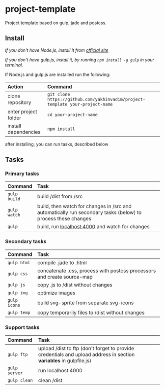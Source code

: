 # project-template
Project template based on gulp, jade and postcss.
## Install
*If you don't have Node.js, install it from
[official site](https://nodejs.org/en/)*

*If you don't have gulp.js, install it, by running `npm install -g gulp`
in your terminal.*

If Node.js and gulp.js are installed run the following:

Action | Command
:--- | :---
clone repository | `git clone https://github.com/yakhinvadim/project-template your-project-name`
enter project folder | `cd your-project-name`
install dependencies | `npm install`

after installing, you can run tasks, described below
## Tasks

### Primary tasks

Command | Task
:--- | :---
`gulp build` | build /dist from /src
`gulp watch` | build, then watch for changes in /src and automatically run secondary tasks (below) to process these changes
`gulp` | build, run [localhost:4000](localhost:4000) and watch for changes

### Secondary tasks

Command | Task
:--- | :---
`gulp html` | compile .jade to .html
`gulp css` | concatenate .css, process with postcss processors and create source-map
`gulp js` | copy .js to /dist without changes
`gulp img` | optimize images
`gulp icons` | build svg-sprite from separate svg-icons
`gulp temp` | copy temporarily files to /dist without changes

### Support tasks

Command | Task
:--- | :---
`gulp ftp` | upload /dist to ftp (don't forget to provide credentials and upload address in section **variables** in gulpfile.js)
`gulp server` | run localhost:4000
`gulp clean` | clean /dist
